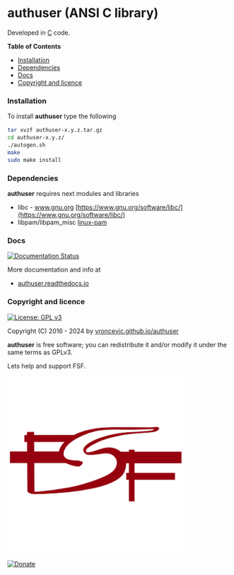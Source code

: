 # authuser (ANSI C library)

Developed in [C](https://en.wikipedia.org/wiki/C_(programming_language)) code.

<!-- START doctoc generated TOC please keep comment here to allow auto update -->
<!-- DON'T EDIT THIS SECTION, INSTEAD RE-RUN doctoc TO UPDATE -->
**Table of Contents**

- [Installation](#installation)
- [Dependencies](#dependencies)
- [Docs](#docs)
- [Copyright and licence](#copyright-and-licence)

<!-- END doctoc generated TOC please keep comment here to allow auto update -->

### Installation

To install **authuser** type the following

```bash
tar xvzf authuser-x.y.z.tar.gz
cd authuser-x.y.z/
./autogen.sh
make
sudo make install
```

### Dependencies

**authuser** requires next modules and libraries
* libc - www.gnu.org [https://www.gnu.org/software/libc/](https://www.gnu.org/software/libc/)
* libpam/libpam_misc [linux-pam](https://github.com/linux-pam/linux-pam)

### Docs

[![Documentation Status](https://readthedocs.org/projects/authuser/badge/?version=latest)](https://authuser.readthedocs.io/en/latest/?badge=latest)

More documentation and info at

* [authuser.readthedocs.io](https://authuser.readthedocs.io)

### Copyright and licence

[![License: GPL v3](https://img.shields.io/badge/License-GPLv3-blue.svg)](https://www.gnu.org/licenses/gpl-3.0)

Copyright (C) 2016 - 2024 by [vroncevic.github.io/authuser](https://vroncevic.github.io/authuser)

**authuser** is free software; you can redistribute it and/or modify
it under the same terms as GPLv3.

Lets help and support FSF.

[![Free Software Foundation](https://raw.githubusercontent.com/vroncevic/apmodule/dev/docs/fsf-logo_1.png)](https://my.fsf.org/)

[![Donate](https://www.paypalobjects.com/en_US/i/btn/btn_donateCC_LG.gif)](https://my.fsf.org/donate/)
